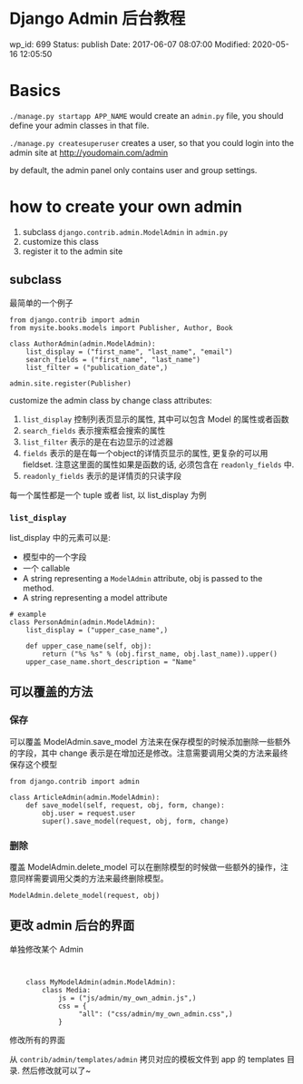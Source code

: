 # Django Admin 后台教程


wp_id: 699
Status: publish
Date: 2017-06-07 08:07:00
Modified: 2020-05-16 12:05:50


# Basics

`./manage.py startapp APP_NAME` would create an `admin.py` file, you should define your admin classes in that file.

`./manage.py createsuperuser` creates a user, so that you could login into the admin site at http://youdomain.com/admin

by default, the admin panel only contains user and group settings.

# how to create your own admin
1. subclass `django.contrib.admin.ModelAdmin` in `admin.py`
2. customize this class
3. register it to the admin site

## subclass

最简单的一个例子

```
from django.contrib import admin
from mysite.books.models import Publisher, Author, Book
	
class AuthorAdmin(admin.ModelAdmin):
    list_display = ("first_name", "last_name", "email")
    search_fields = ("first_name", "last_name")
    list_filter = ("publication_date",)
		
admin.site.register(Publisher)
```

customize the admin class by change class attributes:

1. `list_display` 控制列表页显示的属性, 其中可以包含 Model 的属性或者函数
2. `search_fields` 表示搜索框会搜索的属性
3. `list_filter` 表示的是在右边显示的过滤器
4. `fields` 表示的是在每一个object的详情页显示的属性, 更复杂的可以用fieldset. 注意这里面的属性如果是函数的话, 必须包含在 `readonly_fields` 中.
5. `readonly_fields` 表示的是详情页的只读字段

每一个属性都是一个 tuple 或者 list, 以 list_display 为例

### `list_display`

list_display 中的元素可以是:

* 模型中的一个字段
* 一个 callable
* A string representing a `ModelAdmin` attribute, obj is passed to the method.
* A string representing a model attribute

```
# example
class PersonAdmin(admin.ModelAdmin):
    list_display = ("upper_case_name",)

    def upper_case_name(self, obj):
        return ("%s %s" % (obj.first_name, obj.last_name)).upper()
    upper_case_name.short_description = "Name"
```

## 可以覆盖的方法

### 保存

可以覆盖 ModelAdmin.save_model 方法来在保存模型的时候添加删除一些额外的字段，其中 change 表示是在增加还是修改。注意需要调用父类的方法来最终保存这个模型

```
from django.contrib import admin

class ArticleAdmin(admin.ModelAdmin):
    def save_model(self, request, obj, form, change):
        obj.user = request.user
        super().save_model(request, obj, form, change)
```

### 删除

覆盖 ModelAdmin.delete_model 可以在删除模型的时候做一些额外的操作，注意同样需要调用父类的方法来最终删除模型。

```
ModelAdmin.delete_model(request, obj)
```

## 更改 admin 后台的界面

单独修改某个 Admin

```


    class MyModelAdmin(admin.ModelAdmin):
        class Media:
            js = ("js/admin/my_own_admin.js",)    
            css = {
                 "all": ("css/admin/my_own_admin.css",)
            }

```

修改所有的界面

从 `contrib/admin/templates/admin` 拷贝对应的模板文件到 app 的 templates 目录. 然后修改就可以了~
